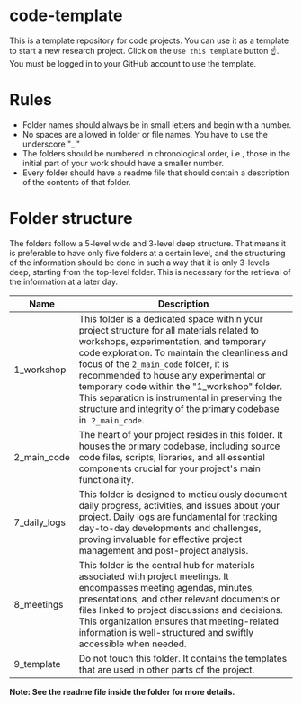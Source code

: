 # code-template
This is a template repository for code projects. You can use it as a template to start a new research project. Click on the `Use this template` button ☝️. You must be logged in to your GitHub account to use the template.

# Rules
- Folder names should always be in small letters and begin with a number.
- No spaces are allowed in folder or file names. You have to use the underscore "_."
- The folders should be numbered in chronological order, i.e., those in the initial part of your work should have a smaller number.
- Every folder should have a readme file that should contain a description of the contents of that folder.

# Folder structure

The folders follow a 5-level wide and 3-level deep structure. That means it is preferable to have only five folders at a certain level, and the structuring of the information should be done in such a way that it is only 3-levels deep, starting from the top-level folder. This is necessary for the retrieval of the information at a later day.

| Name                 | Description                                                  |
| -------------------- | ------------------------------------------------------------ |
|1_workshop|This folder is a dedicated space within your project structure for all materials related to workshops, experimentation, and temporary code exploration. To maintain the cleanliness and focus of the `2_main_code` folder, it is recommended to house any experimental or temporary code within the "1_workshop" folder. This separation is instrumental in preserving the structure and integrity of the primary codebase in  `2_main_code`.|
|2_main_code|The heart of your project resides in this folder. It houses the primary codebase, including source code files, scripts, libraries, and all essential components crucial for your project's main functionality. |
|7_daily_logs|This folder is designed to meticulously document daily progress, activities, and issues about your project. Daily logs are fundamental for tracking day-to-day developments and challenges, proving invaluable for effective project management and post-project analysis.|
|8_meetings|This folder is the central hub for materials associated with project meetings. It encompasses meeting agendas, minutes, presentations, and other relevant documents or files linked to project discussions and decisions. This organization ensures that meeting-related information is well-structured and swiftly accessible when needed.|
|9_template |Do not touch this folder. It contains the templates that are used in other parts of the project.|


**Note: See the readme file inside the folder for more details.**

